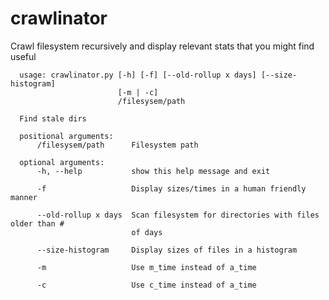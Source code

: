 # crawlinator
Crawl filesystem recursively and display relevant stats that you might find useful


      usage: crawlinator.py [-h] [-f] [--old-rollup x days] [--size-histogram]
                            [-m | -c]
                            /filesysem/path

      Find stale dirs

      positional arguments:
          /filesysem/path      Filesystem path

      optional arguments:
          -h, --help           show this help message and exit

          -f                   Display sizes/times in a human friendly manner

          --old-rollup x days  Scan filesystem for directories with files older than #
                               of days

          --size-histogram     Display sizes of files in a histogram

          -m                   Use m_time instead of a_time

          -c                   Use c_time instead of a_time
